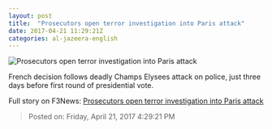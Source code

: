 ```yaml
---
layout: post
title:  "Prosecutors open terror investigation into Paris attack"
date: 2017-04-21 11:29:21Z
categories: al-jazeera-english
---
```


![Prosecutors open terror investigation into Paris attack](http://www.aljazeera.com/mritems/Images/2017/4/21/1b2df8e18adf4c96947777bd93f8f2e2_18.jpg)

French decision follows deadly Champs Elysees attack on police, just three days before first round of presidential vote.


Full story on F3News: [Prosecutors open terror investigation into Paris attack](http://www.f3nws.com/n/uJSmCF)

> Posted on: Friday, April 21, 2017 4:29:21 PM
